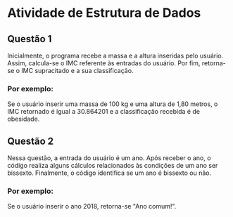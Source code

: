 # Atividade de Estrutura de Dados

## Questão 1

Inicialmente, o programa recebe a massa e a altura inseridas pelo usuário. Assim, calcula-se o IMC referente às entradas do usuário. Por fim, retorna-se o IMC supracitado e a sua classificação.

### Por exemplo:

Se o usuário inserir uma massa de 100 kg e uma altura de 1,80 metros, o IMC retornado é igual a 30.864201 e a classificação recebida é de obesidade.

## Questão 2

Nessa questão, a entrada do usuário é um ano. Após receber o ano, o código realiza alguns cálculos relacionados às condições de um ano ser bissexto. Finalmente, o código identifica se um ano é bissexto ou não.

### Por exemplo:

Se o usuário inserir o ano 2018, retorna-se "Ano comum!".
